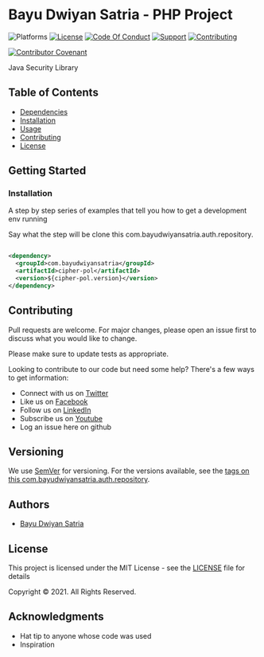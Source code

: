 # Bayu Dwiyan Satria - PHP Project

![Platforms](https://img.shields.io/badge/%20Platforms-Windows%20/%20Linux-blue.svg?style=flat-square")
[![License](https://img.shields.io/badge/%20Licence-MIT-green.svg?style=flat-square)](LICENSE.md)
[![Code Of Conduct](https://img.shields.io/badge/Community-Code%20of%20Conduct-orange.svg?style=flat-squre)](CODE_OF_CONDUCT.md)
[![Support](https://img.shields.io/badge/Community-Support-red.svg?style=flat-square)](SUPPORT.md)
[![Contributing](https://img.shields.io/badge/%20Community-Contribution-yellow.svg?style=flat-square)](CONTRIBUTING.md)

[![Contributor Covenant](https://img.shields.io/badge/Contributor%20Covenant-v1.4%20adopted-ff69b4.svg)](CODE_OF_CONDUCT.md)

Java Security Library

## Table of Contents

- [Dependencies](#dependencies)
- [Installation](#installation)
- [Usage](#usage)
- [Contributing](#contributing)
- [License](#license)

## Getting Started

### Installation

A step by step series of examples that tell you how to get a development env running

Say what the step will be clone this com.bayudwiyansatria.auth.repository.

```xml

<dependency>
  <groupId>com.bayudwiyansatria</groupId>
  <artifactId>cipher-pol</artifactId>
  <version>${cipher-pol.version}</version>
</dependency>
```

## Contributing

Pull requests are welcome. For major changes, please open an issue first to discuss what you would
like to change.

Please make sure to update tests as appropriate.

Looking to contribute to our code but need some help? There's a few ways to get information:

- Connect with us on [Twitter](https://twitter.com/bayudsatria)
- Like us on [Facebook](https://facebook.com/PBayuDSatria)
- Follow us on [LinkedIn](https://linkedin.com/in/bayudwiyansatria)
- Subscribe us on [Youtube](https://youtube.com/channel/UCihxWj1rtheK73mGdrf0OiA)
- Log an issue here on github

## Versioning

We use [SemVer](http://semver.org/) for versioning. For the versions available, see
the [tags on this com.bayudwiyansatria.auth.repository](https://github.com/bayudwiyansatria/Development-And-Operations/tags).

## Authors

- [Bayu Dwiyan Satria](https://github.com/bayudwiyansatria)

## License

This project is licensed under the MIT License - see the [LICENSE](LICENSE) file for details

<p> Copyright &copy; 2021. All Rights Reserved.

## Acknowledgments

- Hat tip to anyone whose code was used
- Inspiration

